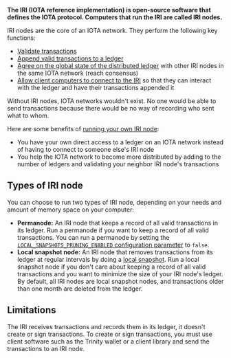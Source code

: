 **The IRI (IOTA reference implementation) is open-source software that defines the IOTA protocol. Computers that run the IRI are called IRI nodes.**

IRI nodes are the core of an IOTA network. They perform the following key functions:

- [Validate transactions](concepts/transaction-validation.md)
- [Append valid transactions to a ledger](concepts/the-ledger.md)
- [Agree on the global state of the distributed ledger](concepts/the-ledger.md) with other IRI nodes in the same IOTA network (reach consensus)
- [Allow client computers to connect to the IRI](how-to-guides/interacting-with-the-iri.md) so that they can interact with the ledger and have their transactions appended it

Without IRI nodes, IOTA networks wouldn't exist. No one would be able to send transactions because there would be no way of recording who sent what to whom.

Here are some benefits of [running your own IRI node](how-to-guides/running-the-iri.md):

- You have your own direct access to a ledger on an IOTA network instead of having to connect to someone else's IRI node
- You help the IOTA network to become more distributed by adding to the number of ledgers and validating your neighbor IRI node's transactions

## Types of IRI node

You can choose to run two types of IRI node, depending on your needs and amount of memory space on your computer:

- **Permanode:** An IRI node that keeps a record of all valid transactions in its ledger. Run a permanode if you want to keep a record of all valid transactions. You can run a permanode by setting the [`LOCAL_SNAPSHOTS_PRUNING_ENABLED` configuration parameter](references/iri-configuration-options#local-snapshots-pruning-enabled) to `false`.
- **Local snapshot node:** An IRI node that removes transactions from its ledger at regular intervals by doing a [local snapshot](concepts/local-snapshot.md). Run a local snapshot node if you don't care about keeping a record of all valid transactions and you want to minimize the size of your IRI node's ledger. By default, all IRI nodes are local snapshot nodes, and transactions older than one month are deleted from the ledger.

## Limitations

The IRI receives transactions and records them in its ledger, it doesn't create or sign transactions. To create or sign transactions, you must use client software such as the Trinity wallet or a client library and send the transactions to an IRI node.
